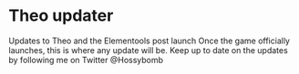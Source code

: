 # Theo updater
Updates to Theo and the Elementools post launch
Once the game officially launches, this is where any update will be.
Keep up to date on the updates by following me on Twitter @Hossybomb
